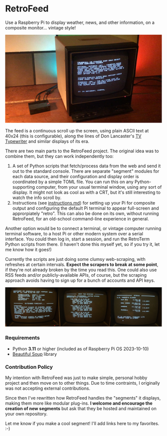 # RetroFeed

Use a Raspberry Pi to display weather, news, and other information, on a composite monitor... vintage style!

![RetroFeed in use](./img/hero_shot.png)

The feed is a continuous scroll up the screen, using plain ASCII text at 40x24 (this is configurable), along the lines of Don Lancaster's [TV Typewriter](https://en.wikipedia.org/wiki/TV_Typewriter) and similar displays of its era.
  
There are two main parts to the RetroFeed project. The original idea was to combine them, but they can work independently too:

1. A set of Python scripts that fetch/process data from the web and send it out to the standard console. There are separate "segment" modules for each data source, and their configuration and display order is coordinated by a simple TOML file. You can run this on any Python-supporting computer, from your usual terminal window, using any sort of display. It might not look as cool as with a CRT, but it's still interesting to watch the info scroll by.
2. Instructions (see [instructions.md](https://github.com/JeffJetton/retrofeed/blob/main/instructions.md)) for setting up your Pi for composite output and configuring the default Pi terminal to appear full-screen and approrpiately "retro". This can also be done on its own, without running RetroFeed, for an old-school command-line experience in general.

Another option would be to connect a terminal, or vintage computer running terminal software, to a host Pi or other modern system over a serial interface.  You could then log in, start a session, and run the RetroTerm Python scripts from there.  (I haven't done this myself yet, so if you try it, let me know how it goes!)
 
Currently the scripts are just doing some clumsy web-scraping, with refreshes at certain intervals. **Expect the scrapers to break at some point**, if they're not already broken by the time you read this. One could also use RSS feeds and/or publicly-available APIs, of course, but the scraping approach avoids having to sign up for a bunch of accounts and API keys.

![Weather, Space Station, and Stock displays](./img/samples.jpg)

### Requirements

* Python **3.11** or higher (included as of Raspberry Pi OS 2023-10-10)
* [Beautiful Soup](https://beautiful-soup-4.readthedocs.io/en/latest/) library


### Contribution Policy

My intention with RetroFeed was just to make simple, personal hobby project and then move on to other things. Due to time contraints, I originally was not accepting external contributions.

Since then I've rewritten how RetroFeed handles the "segments" it displays, making them more like modular plug-ins. **I welcome and encourage the creation of new segments** but ask that they be hosted and maintained on your own repository.

Let me know if you make a cool segment! I'll add links here to my favorites. :-)

